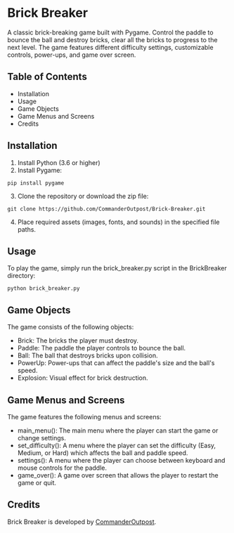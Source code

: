 # Brick Breaker
A classic brick-breaking game built with Pygame. Control the paddle to bounce the ball and destroy bricks, clear all the bricks to progress to the next level. The game features different difficulty settings, customizable controls, power-ups, and game over screen.


## Table of Contents
* Installation
* Usage
* Game Objects
* Game Menus and Screens
* Credits

## Installation
1. Install Python (3.6 or higher)
2. Install Pygame:
```
pip install pygame
```
3. Clone the repository or download the zip file:
```
git clone https://github.com/CommanderOutpost/Brick-Breaker.git
```
4. Place required assets (images, fonts, and sounds) in the specified file paths.

## Usage
To play the game, simply run the brick_breaker.py script in the BrickBreaker directory:
```
python brick_breaker.py
```

## Game Objects
The game consists of the following objects:

* Brick: The bricks the player must destroy.
* Paddle: The paddle the player controls to bounce the ball.
* Ball: The ball that destroys bricks upon collision.
* PowerUp: Power-ups that can affect the paddle's size and the ball's speed.
* Explosion: Visual effect for brick destruction.

## Game Menus and Screens
The game features the following menus and screens:

* main_menu(): The main menu where the player can start the game or change settings.
* set_difficulty(): A menu where the player can set the difficulty (Easy, Medium, or Hard) which affects the ball and paddle speed.
* settings(): A menu where the player can choose between keyboard and mouse controls for the paddle.
* game_over(): A game over screen that allows the player to restart the game or quit.

## Credits
Brick Breaker is developed by [CommanderOutpost](https://github.com/CommanderOutpost).
